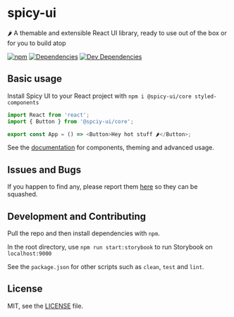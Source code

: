 # spicy-ui

🌶️ A themable and extensible React UI library, ready to use out of the box or for you to build atop

[![npm](https://img.shields.io/npm/v/@spicy-ui/core.svg)](https://www.npmjs.com/package/@spicy-ui/core)
[![Dependencies](https://david-dm.org/spicy-ui/core/status.svg)](https://david-dm.org/spicy-ui/core)
[![Dev Dependencies](https://david-dm.org/spicy-ui/core/dev-status.svg)](https://david-dm.org/spicy-ui/core?type=dev)

## Basic usage

Install Spicy UI to your React project with `npm i @spicy-ui/core styled-components`

```js
import React from 'react';
import { Button } from '@spciy-ui/core';

export const App = () => <Button>Hey hot stuff 🌶️</Button>;
```

See the [documentation](https://spicy-ui.netlify.app/) for components, theming and advanced usage.

## Issues and Bugs

If you happen to find any, please report them [here](https://github.com/spicy-ui/core/issues) so they can be squashed.

## Development and Contributing

Pull the repo and then install dependencies with `npm`.

In the root directory, use `npm run start:storybook` to run Storybook on `localhost:9000`

See the `package.json` for other scripts such as `clean`, `test` and `lint`.

## License

MIT, see the [LICENSE](./LICENSE) file.
